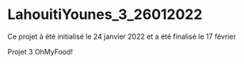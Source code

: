 ﻿# LahouitiYounes_3_26012022


Ce projet à été initialisé le 24 janvier 2022 et a été finalisé le 17 février 

Projet 3 OhMyFood! 
